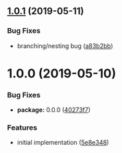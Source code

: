 ## [1.0.1](https://github.com/AndrewLeedham/ascii-file-tree/compare/v1.0.0...v1.0.1) (2019-05-11)


### Bug Fixes

* branching/nesting bug ([a83b2bb](https://github.com/AndrewLeedham/ascii-file-tree/commit/a83b2bb))

# 1.0.0 (2019-05-10)


### Bug Fixes

* **package:** 0.0.0 ([40273f7](https://github.com/AndrewLeedham/ascii-file-tree/commit/40273f7))


### Features

* initial implementation ([5e8e348](https://github.com/AndrewLeedham/ascii-file-tree/commit/5e8e348))
